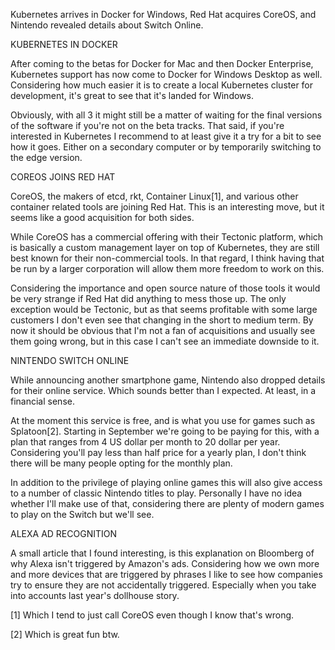 Kubernetes arrives in Docker for Windows, Red Hat acquires CoreOS, and Nintendo revealed details about Switch Online.



KUBERNETES IN DOCKER


After coming to the betas for Docker for Mac and then Docker Enterprise, Kubernetes support has now come to Docker for Windows Desktop as well. Considering how much easier it is to create a local Kubernetes cluster for development, it's great to see that it's landed for Windows.

Obviously, with all 3 it might still be a matter of waiting for the final versions of the software if you're not on the beta tracks. That said, if you're interested in Kubernetes I recommend to at least give it a try for a bit to see how it goes. Either on a secondary computer or by temporarily switching to the edge version.



COREOS JOINS RED HAT


CoreOS, the makers of etcd, rkt, Container Linux[1], and various other container related tools are joining Red Hat. This is an interesting move, but it seems like a good acquisition for both sides.

While CoreOS has a commercial offering with their Tectonic platform, which is basically a custom management layer on top of Kubernetes, they are still best known for their non-commercial tools. In that regard, I think having that be run by a larger corporation will allow them more freedom to work on this.

Considering the importance and open source nature of those tools it would be very strange if Red Hat did anything to mess those up. The only exception would be Tectonic, but as that seems profitable with some large customers I don't even see that changing in the short to medium term. By now it should be obvious that I'm not a fan of acquisitions and usually see them going wrong, but in this case I can't see an immediate downside to it.



NINTENDO SWITCH ONLINE


While announcing another smartphone game, Nintendo also dropped details for their online service. Which sounds better than I expected. At least, in a financial sense.

At the moment this service is free, and is what you use for games such as Splatoon[2]. Starting in September we're going to be paying for this, with a plan that ranges from 4 US dollar per month to 20 dollar per year. Considering you'll pay less than half price for a yearly plan, I don't think there will be many people opting for the monthly plan.

In addition to the privilege of playing online games this will also give access to a number of classic Nintendo titles to play. Personally I have no idea whether I'll make use of that, considering there are plenty of modern games to play on the Switch but we'll see.



ALEXA AD RECOGNITION


A small article that I found interesting, is this explanation on Bloomberg of why Alexa isn't triggered by Amazon's ads. Considering how we own more and more devices that are triggered by phrases I like to see how companies try to ensure they are not accidentally triggered. Especially when you take into accounts last year's dollhouse story.

[1] Which I tend to just call CoreOS even though I know that's wrong.

[2] Which is great fun btw.
